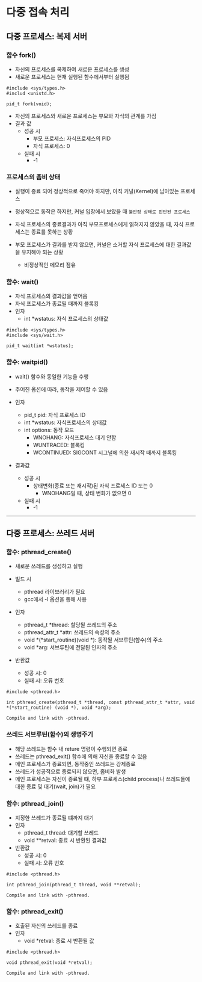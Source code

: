 # 다중 접속 처리

## 다중 프로세스: 복제 서버

### 함수 fork()

- 자신의 프로세스를 복제하여 새로운 프로세스를 생성
- 새로운 프로세스는 현재 실행된 함수에서부터 실행됨

```
#include <sys/types.h>
#includ <unistd.h>

pid_t fork(void);
```

- 자신의 프로세스와 새로운 프로세스는 부모와 자식의 관계를 가짐
- 결과 값
  - 성공 시
    - 부모 프로세스: 자식프로세스의 PID
    - 자식 프로세스: 0
  - 실패 시
    - -1

### 프로세스의 좀비 상태

- 실행이 종료 되어 정상적으로 죽어야 하지만, 아직 커널(Kernel)에 남아있는 프로세스
- 정상적으로 동작은 하지만, 커널 입장에서 보았을 때 `불안정 상태로 판단된 프로세스`
- 자식 프로세스의 종료결과가 아직 부모프로세스에게 읽혀지지 않았을 때, 자식 프로세스는 종료를 못하는 상황

- 부모 프로세스가 결과를 받지 않으면, 커널은 소거할 자식 프로세스에 대한 결과값을 유지해야 되는 상황
  - 비정상적인 메모리 점유

### 함수: wait()

- 자식 프로세스의 결과값을 얻어옴
- 자식 프로세스가 종료될 때까지 블록킹
- 인자
  - int \*wstatus: 자식 프로세스의 상태값

```
#include <sys/types.h>
#include <sys/wait.h>

pid_t wait(int *wstatus);
```

### 함수: waitpid()

- wait() 함수와 동일한 기능을 수행
- 주어진 옵션에 따라, 동작을 제어할 수 있음

- 인자

  - pid_t pid: 자식 프로세스 ID
  - int \*wstatus: 자식프로세스의 상태값
  - int options: 동작 모드
    - WNOHANG: 자식프로세스 대기 안함
    - WUNTRACED: 블록킹
    - WCONTINUED: SIGCONT 시그널에 의한 재시작 때까지 블록킹

- 결과값
  - 성공 시
    - 상태변화(종료 또는 재시작)된 자식 프로세스 ID 또는 0
      - WNOHANG일 때, 상태 변화가 없으면 0
  - 실패 시
    - -1

---

## 다중 프로세스: 쓰레드 서버

### 함수: pthread_create()

- 새로운 쓰레드를 생성하고 실행
- 빌드 시
  - pthread 라이브러리가 필요
  - gcc에서 -l 옵션을 통해 사용
- 인자

  - pthread_t \*thread: 할당될 쓰레드의 주소
  - pthread_attr_t \*attr: 쓰레드의 속성의 주소
  - void *(*start_routine)(void \*): 동작될 서브루틴(함수)의 주소
  - void \*arg: 서브루틴에 전달된 인자의 주소

- 반환값
  - 성공 시: 0
  - 실패 시: 오류 번호

```
#include <pthread.h>

int pthread_create(pthread_t *thread, const pthread_attr_t *attr, void *(*start_routine) (void *), void *arg);

Compile and link with -pthread.
```

### 쓰레드 서브루틴(함수)의 생명주기

- 해당 쓰레드는 함수 내 reture 명령이 수행되면 종료
- 쓰레드는 pthread_exit() 함수에 의해 자신을 종료할 수 있음
- 메인 프로세스가 종료되면, 동작중인 쓰레드는 강제종료
- 쓰레드가 성공적으로 종료되지 않으면, 좀비화 발생
- 메인 프로세스는 자신이 종료될 떄, 하부 프로세스(child process)나 쓰레드들에 대한 종료 및 대기(wait, join)가 필요

### 함수: pthread_join()

- 지정한 쓰레드가 종료될 떄까지 대기
- 인자
  - pthread_t thread: 대기할 쓰레드
  - void \*\*retval: 종료 시 반환된 결과값
- 반환값
  - 성공 시: 0
  - 실패 시: 오류 번호

```
#include <pthread.h>

int pthread_join(pthread_t thread, void **retval);

Compile and link with -pthread.
```

### 함수: pthread_exit()

- 호출된 자신의 쓰레드를 종료
- 인자
  - void \*retval: 종료 시 반환될 값

```
#include <pthread.h>

void pthread_exit(void *retval);

Compile and link with -pthread.
```
